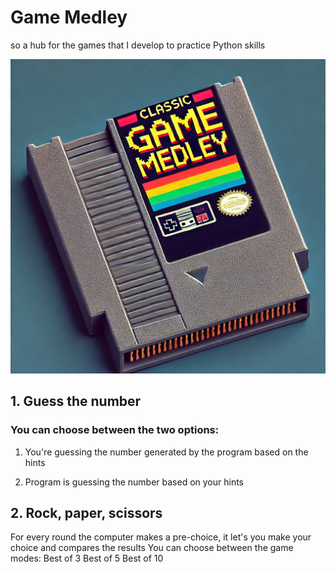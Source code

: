 # Game Medley
so a hub for the games that I develop to practice Python skills

![ROM cartridge](rom-cartridge.png)

## 1. Guess the number
### You can choose between the two options:

1. You're guessing the number generated by the program based on the hints

2. Program is guessing the number based on your hints



## 2. Rock, paper, scissors
For every round the computer makes a pre-choice, it let's you make your choice and compares the results
You can choose between the game modes:
Best of 3
Best of 5
Best of 10